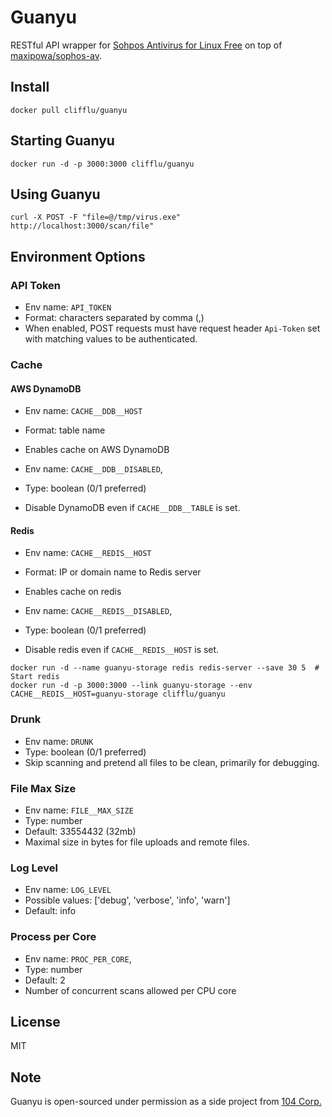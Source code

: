 # Guanyu

RESTful API wrapper for [Sohpos Antivirus for Linux Free](https://www.sophos.com/en-us/products/free-tools/sophos-antivirus-for-linux.aspx) 
on top of [maxipowa/sophos-av](https://github.com/maxpowa/sophos-av-docker).

## Install

```
docker pull clifflu/guanyu
```

## Starting Guanyu

```
docker run -d -p 3000:3000 clifflu/guanyu
```

## Using Guanyu

```
curl -X POST -F "file=@/tmp/virus.exe" http://localhost:3000/scan/file"
```

## Environment Options

### API Token

* Env name: `API_TOKEN`
* Format: characters separated by comma (,)
* When enabled, POST requests must have request header `Api-Token` set with matching values to be authenticated.

### Cache

#### AWS DynamoDB

* Env name: `CACHE__DDB__HOST`
* Format: table name 
* Enables cache on AWS DynamoDB

* Env name: `CACHE__DDB__DISABLED`,
* Type: boolean (0/1 preferred)
* Disable DynamoDB even if `CACHE__DDB__TABLE` is set.

#### Redis

* Env name: `CACHE__REDIS__HOST`
* Format: IP or domain name to Redis server
* Enables cache on redis

* Env name: `CACHE__REDIS__DISABLED`,
* Type: boolean (0/1 preferred)
* Disable redis even if `CACHE__REDIS__HOST` is set.

```
docker run -d --name guanyu-storage redis redis-server --save 30 5  # Start redis
docker run -d -p 3000:3000 --link guanyu-storage --env CACHE__REDIS__HOST=guanyu-storage clifflu/guanyu
```


### Drunk

* Env name: `DRUNK`
* Type: boolean (0/1 preferred)
* Skip scanning and pretend all files to be clean, primarily for debugging. 

### File Max Size

* Env name: `FILE__MAX_SIZE`
* Type: number
* Default: 33554432 (32mb)
* Maximal size in bytes for file uploads and remote files.

### Log Level

* Env name: `LOG_LEVEL`
* Possible values: ['debug', 'verbose', 'info', 'warn']
* Default: info

### Process per Core

* Env name: `PROC_PER_CORE`,
* Type: number
* Default: 2
* Number of concurrent scans allowed per CPU core


## License

MIT

## Note

Guanyu is open-sourced under permission as a side project from [104 Corp.](https://www.104.com.tw/) 
